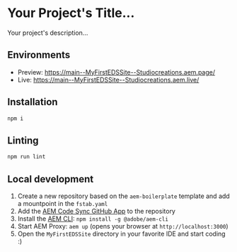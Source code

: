 # Your Project's Title...
Your project's description...

## Environments
- Preview: https://main--MyFirstEDSSite--Studiocreations.aem.page/
- Live: https://main--MyFirstEDSSite--Studiocreations.aem.live/

## Installation

```sh
npm i
```

## Linting

```sh
npm run lint
```

## Local development

1. Create a new repository based on the `aem-boilerplate` template and add a mountpoint in the `fstab.yaml`
1. Add the [AEM Code Sync GitHub App](https://github.com/apps/aem-code-sync) to the repository
1. Install the [AEM CLI](https://github.com/adobe/helix-cli): `npm install -g @adobe/aem-cli`
1. Start AEM Proxy: `aem up` (opens your browser at `http://localhost:3000`)
1. Open the `MyFirstEDSSite` directory in your favorite IDE and start coding :)
